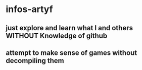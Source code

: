# infos-artyf
## just  explore and learn what I and others **WITHOUT** Knowledge of github
## attempt to make sense of games without decompiling them
